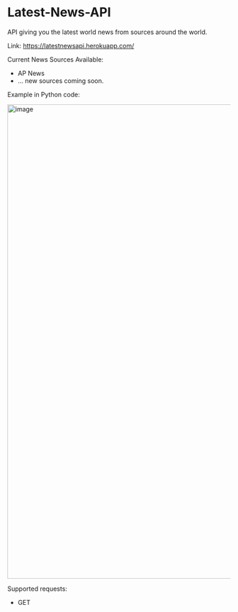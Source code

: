 # Latest-News-API
API giving you the latest world news from sources around the world.

Link: https://latestnewsapi.herokuapp.com/

Current News Sources Available:

- AP News
- ... new sources coming soon.

Example in Python code:

<img width="1070" alt="image" src="https://user-images.githubusercontent.com/78077697/151693432-c93140fe-deb6-4b48-a9dd-cc95db70aeb0.png">

Supported requests:

* GET

